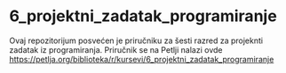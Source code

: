 # 6_projektni_zadatak_programiranje

Ovaj repozitorijum posvećen je priručniku za šesti razred za projeknti zadatak iz programiranja. Priručnik se na Petlji nalazi ovde https://petlja.org/biblioteka/r/kursevi/6_projektni_zadatak_programiranje
